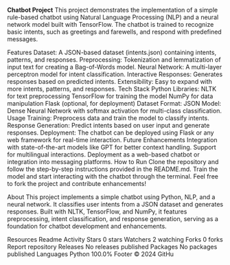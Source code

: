 **Chatbot Project**
This project demonstrates the implementation of a simple rule-based chatbot using Natural Language Processing (NLP) and a neural network model built with TensorFlow. The chatbot is trained to recognize basic intents, such as greetings and farewells, and respond with predefined messages.

Features
Dataset: A JSON-based dataset (intents.json) containing intents, patterns, and responses.
Preprocessing: Tokenization and lemmatization of input text for creating a Bag-of-Words model.
Neural Network: A multi-layer perceptron model for intent classification.
Interactive Responses: Generates responses based on predicted intents.
Extensibility: Easy to expand with more intents, patterns, and responses.
Tech Stack
Python Libraries:
NLTK for text preprocessing
TensorFlow for training the model
NumPy for data manipulation
Flask (optional, for deployment)
Dataset Format: JSON
Model: Dense Neural Network with softmax activation for multi-class classification.
Usage
Training: Preprocess data and train the model to classify intents.
Response Generation: Predict intents based on user input and generate responses.
Deployment: The chatbot can be deployed using Flask or any web framework for real-time interaction.
Future Enhancements
Integration with state-of-the-art models like GPT for better context handling.
Support for multilingual interactions.
Deployment as a web-based chatbot or integration into messaging platforms.
How to Run
Clone the repository and follow the step-by-step instructions provided in the README.md.
Train the model and start interacting with the chatbot through the terminal.
Feel free to fork the project and contribute enhancements!

About
This project implements a simple chatbot using Python, NLP, and a neural network. It classifies user intents from a JSON dataset and generates responses. Built with NLTK, TensorFlow, and NumPy, it features preprocessing, intent classification, and response generation, serving as a foundation for chatbot development and enhancements.

Resources
 Readme
 Activity
Stars
 0 stars
Watchers
 2 watching
Forks
 0 forks
Report repository
Releases
No releases published
Packages
No packages published
Languages
Python
100.0%
Footer
© 2024 GitHu
